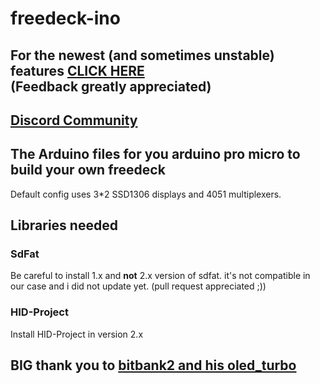 # freedeck-ino
## For the newest (and sometimes unstable) features [CLICK HERE](https://github.com/koriwi/freedeck-ino/tree/develop) </br>(Feedback greatly appreciated)
## [Discord Community](https://discord.gg/sEt2Rrd)
## The Arduino files for you arduino pro micro to build your own freedeck
Default config uses 3\*2 SSD1306 displays and 4051 multiplexers.
## Libraries needed
### SdFat
Be careful to install 1.x and **not** 2.x version of sdfat. it's not compatible in our case and i did not update yet. (pull request appreciated ;))
### HID-Project
Install HID-Project in version 2.x

## BIG thank you to [bitbank2 and his oled_turbo](https://github.com/bitbank2/oled_turbo)
